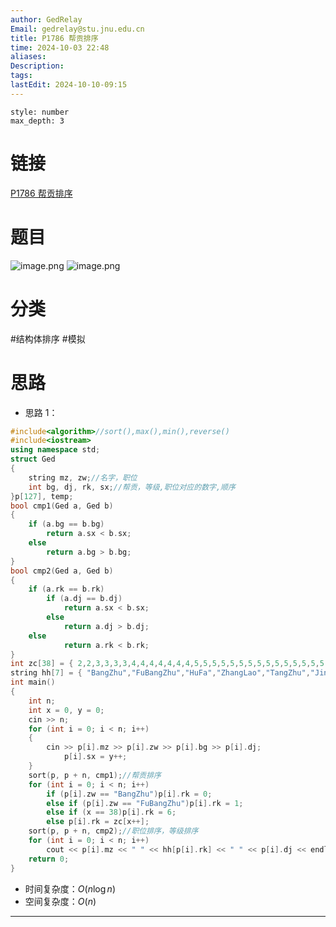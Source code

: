 ```yaml
---
author: GedRelay
Email: gedrelay@stu.jnu.edu.cn
title: P1786 帮贡排序
time: 2024-10-03 22:48
aliases: 
Description: 
tags: 
lastEdit: 2024-10-10-09:15
---
```


```toc
style: number
max_depth: 3
```

# 链接
[P1786 帮贡排序](https://www.luogu.com.cn/problem/P1786) 

# 题目
![image.png](https://ged-pic-bed.oss-cn-guangzhou.aliyuncs.com/img/202410032249086.png)
![image.png](https://ged-pic-bed.oss-cn-guangzhou.aliyuncs.com/img/202410032249682.png)


# 分类
#结构体排序 #模拟 

# 思路
- 思路 1：


```cpp
#include<algorithm>//sort(),max(),min(),reverse()
#include<iostream>
using namespace std;
struct Ged
{
	string mz, zw;//名字，职位
	int bg, dj, rk, sx;//帮贡，等级,职位对应的数字,顺序
}p[127], temp;
bool cmp1(Ged a, Ged b)
{
    if (a.bg == b.bg)
		return a.sx < b.sx;
	else
	    return a.bg > b.bg;
}
bool cmp2(Ged a, Ged b)
{
	if (a.rk == b.rk)
		if (a.dj == b.dj)
			return a.sx < b.sx;
		else
			return a.dj > b.dj;
	else
			return a.rk < b.rk;
}
int zc[38] = { 2,2,3,3,3,3,4,4,4,4,4,4,4,5,5,5,5,5,5,5,5,5,5,5,5,5,5,5,5,5,5,5,5,5,5,5,5,5 };
string hh[7] = { "BangZhu","FuBangZhu","HuFa","ZhangLao","TangZhu","JingYing","BangZhong" };
int main()
{
	int n;
	int x = 0, y = 0;
	cin >> n;
	for (int i = 0; i < n; i++)
	{
		cin >> p[i].mz >> p[i].zw >> p[i].bg >> p[i].dj;
			p[i].sx = y++;
	}
	sort(p, p + n, cmp1);//帮贡排序
	for (int i = 0; i < n; i++)
		if (p[i].zw == "BangZhu")p[i].rk = 0;
		else if (p[i].zw == "FuBangZhu")p[i].rk = 1;
		else if (x == 38)p[i].rk = 6;
		else p[i].rk = zc[x++];
	sort(p, p + n, cmp2);//职位排序，等级排序
	for (int i = 0; i < n; i++)
		cout << p[i].mz << " " << hh[p[i].rk] << " " << p[i].dj << endl;
	return 0;
}
```


- 时间复杂度：${O\left( n\log n \right)  }$ 
- 空间复杂度：${O\left( n \right)  }$ 


---

